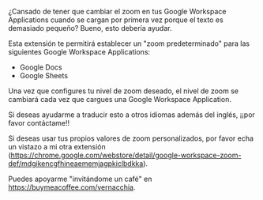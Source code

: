 ¿Cansado de tener que cambiar el zoom en tus Google Workspace Applications cuando se cargan por primera vez porque el texto es demasiado pequeño? Bueno, esto debería ayudar.

Esta extensión te permitirá establecer un "zoom predeterminado" para las siguientes Google Workspace Applications:

- Google Docs
- Google Sheets

Una vez que configures tu nivel de zoom deseado, el nivel de zoom se cambiará cada vez que cargues una Google Workspace Application.

Si deseas ayudarme a traducir esto a otros idiomas además del inglés, ¡¡por favor contáctame!!

Si deseas usar tus propios valores de zoom personalizados, por favor echa un vistazo a mi otra extensión (https://chrome.google.com/webstore/detail/google-workspace-zoom-def/mdgikencgfhineaememjagpkiclbdkka).

Puedes apoyarme "invitándome un café" en https://buymeacoffee.com/vernacchia.
